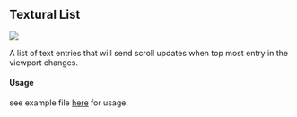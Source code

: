 ## Textural List

<img src='https://cloud.githubusercontent.com/assets/565486/11916024/001155c0-a691-11e5-99ad-15e0ecb58bcc.png'>

A list of text entries that will send scroll updates when top most entry in the viewport changes.

#### Usage
see example file [here](../../examples/components/example-texturalList.jsx) for usage.
